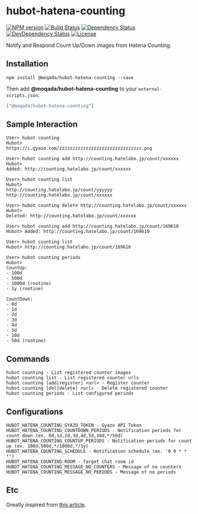# hubot-hatena-counting

[![NPM version][npm-image]][npm-url]
[![Build Status][travis-image]][travis-url]
[![Dependency Status][daviddm-image]][daviddm-url]
[![DevDependency Status][daviddm-dev-image]][daviddm-dev-url]
[![License][license-image]][license-url]

Notify and Respond Count Up/Down images from Hatena Counting.

## Installation

```
npm install @moqada/hubot-hatena-counting --save
```

Then add **@moqada/hubot-hatena-counting** to your `external-scripts.json`:

```json
["@moqada/hubot-hatena-counting"]
```

## Sample Interaction

```
User> hubot counting
Hubot>
https://i.gyazo.com/zzzzzzzzzzzzzzzzzzzzzzzzzzzzzzz.png

User> hubot counting add http://counting.hatelabo.jp/count/xxxxxx
Hubot>
Added: http://counting.hatelabo.jp/count/xxxxxx

User> hubot counting list
Hubot>
http://counting.hatelabo.jp/count/yyyyyy
http://counting.hatelabo.jp/count/xxxxxx

User> hubot counting delete http://counting.hatelabo.jp/count/xxxxxx
Hubot>
Deleted: http://counting.hatelabo.jp/count/xxxxxx

User> hubot counting add http://counting.hatelabo.jp/count/169610
Hubot> Added: http://counting.hatelabo.jp/count/169610

User> hubot counting list
Hubot> http://counting.hatelabo.jp/count/169610

User> hubot counting periods
Hubot>
CountUp:
- 100d
- 500d
- 1000d (rootine)
- 1y (rootine)

CountDown:
- 0d
- 1d
- 2d
- 3d
- 4d
- 5d
- 10d
- 50d (rootine)
```

## Commands

```
hubot counting - List registered counter images
hubot counting list - List registered counter urls
hubot counting [add|register] <url> - Register counter
hubot counting [del|delete] <url> - Delete registered counter
hubot counting periods - List configured periods
```

## Configurations

```
HUBOT_HATENA_COUNTING_GYAZO_TOKEN - Gyazo API Token
HUBOT_HATENA_COUNTING_COUNTDOWN_PERIODS - Notification periods for count down (ex. 0d,1d,2d,3d,4d,5d,10d,*/50d)
HUBOT_HATENA_COUNTING_COUNTUP_PERIODS - Notification periods for count up (ex. 100d,500d,*/1000d,*/1y)
HUBOT_HATENA_COUNTING_SCHEDULE - Notification schedule (ex. '0 9 * * *')
HUBOT_HATENA_COUNTING_ROOM - Target chat room id
HUBOT_HATENA_COUNTING_MESSAGE_NO_COUNTERS - Message of no counters
HUBOT_HATENA_COUNTING_MESSAGE_NO_PERIODS - Message of no periods
```

## Etc

Greatly inspired from [this article](http://blog.8arrow.org/entry/2016/01/13/183349).


[npm-url]: https://www.npmjs.com/package/@moqada/hubot-hatena-counting
[npm-image]: https://img.shields.io/npm/v/hubot-hatena-counting.svg?style=flat-square
[travis-url]: https://travis-ci.org/moqada/hubot-hatena-counting
[travis-image]: https://img.shields.io/travis/moqada/hubot-hatena-counting.svg?style=flat-square
[daviddm-url]: https://david-dm.org/moqada/hubot-hatena-counting
[daviddm-image]: https://img.shields.io/david/moqada/hubot-hatena-counting.svg?style=flat-square
[daviddm-dev-url]: https://david-dm.org/moqada/hubot-hatena-counting#info=devDependencies
[daviddm-dev-image]: https://img.shields.io/david/dev/moqada/hubot-hatena-counting.svg?style=flat-square
[license-url]: http://opensource.org/licenses/MIT
[license-image]: https://img.shields.io/github/license/moqada/hubot-hatena-counting.svg?style=flat-square
